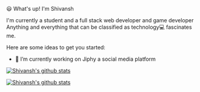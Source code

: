 😃 What's up! I'm Shivansh

I'm currently a student and a full stack web developer and game developer
Anything and everything that can be classified as technology💻 fascinates me.

Here are some ideas to get you started:

- 🔭 I’m currently working on Jiphy a social media platform

[![Shivansh's github stats](https://github-readme-stats.vercel.app/api?username=Shivansh2287)](https://github.com/Shivansh2287/github-readme-stats)

[![Shivansh's github stats](https://github-readme-stats.vercel.app/api?username=Shivansh2287)](https://github.com/Shivansh2287/github-readme-stats)
